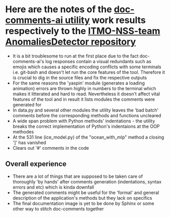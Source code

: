 # Here are the notes of the [doc-comments-ai utility](https://github.com/fynnfluegge/doc-comments-ai) work results respectively to the [ITMO-NSS-team AnomaliesDetector repository](https://github.com/ITMO-NSS-team/AnomaliesDetector)

- It is a bit troublesome to run at the first place due to the fact doc-comments-ai's log responses contain a visual redundants such as emojis which causes a specific encoding conflicts with some terminals i.e. git-bash and doesn't let run the core features of the tool. Therefore it is crucial to dig in the source files and fix the respective outputs
- For the same reasons the 'yaspin' module (generates a loading animation) errors are thrown highly in numbers to the terminal which makes it litterated and hard to read. Nevertheless it doesn't affect vital features of the tool and in result it lists modules the comments were generated for
- In data.py and several other modules the utility leaves the 'bad batch' comments before the corresponding methods and functions uncleared
- A wide span problem with Python methods' indentations - the utility breaks the correct implementation of Python's indentaions at the OOP methodes
- At the 531 line (ice_model.py) of the "ocean_with_mlp" method a closing ']' has vanished
- Clears out '#' comments in the code

## Overall experience

- There are a lot of things that are supposed to be taken care of thoroughly 'by hands' after comments generation (indentations, syntax errors and etc) which is kinda downfall
- The generated comments might be useful for the 'formal' and general description of the application's methods but they lack on specifics
- The final documentation image is yet to be done by Sphinx or some other way to stitch doc-comments together 
